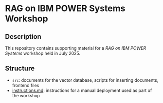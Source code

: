 # RAG on IBM POWER Systems Workshop

## Description

This repository contains supporting material for a _RAG on IBM POWER Systems_ workshop held in July 2025.


## Structure

- `src`: documents for the vector database, scripts for inserting documents, frontend files
- [instructions.md](instructions.md): instructions for a manual deployment used as part of the workshop
